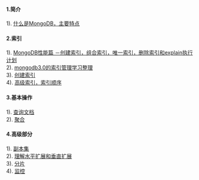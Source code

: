 #### 1.简介
1). [什么是MongoDB，主要特点](http://www.runoob.com/mongodb/mongodb-intro.html)  
#### 2.索引
1). [MongoDB性能篇 －创建索引，组合索引，唯一索引，删除索引和explain执行计划](http://www.360sdn.com/MongoDB/2014/0815/4143.html)  
2). [mongodb3.0的索引管理学习整理](http://blog.csdn.net/louisliaoxh/article/details/51543552)  
3). [创建索引](http://www.runoob.com/mongodb/mongodb-indexing.html)  
4). [高级索引，索引顺序](http://www.runoob.com/mongodb/mongodb-indexing.html)  
#### 3.基本操作
1). [查询文档](http://www.runoob.com/mongodb/mongodb-query.html)  
2). [聚合](http://www.runoob.com/mongodb/mongodb-aggregate.html)  
#### 4.高级部分
1). [副本集](http://www.runoob.com/mongodb/mongodb-replication.html)  
2). [理解水平扩展和垂直扩展](http://www.tuicool.com/articles/BvIRr27)  
3). [分片](http://www.runoob.com/mongodb/mongodb-sharding.html)  
4). [监控](http://www.runoob.com/mongodb/mongodb-mongostat-mongotop.html)  







